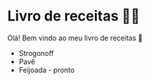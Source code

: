 # Livro de receitas :man_cook:

Olá! Bem vindo ao meu livro de receitas :wine_glass:

- Strogonoff
- Pavê
- Feijoada - pronto
